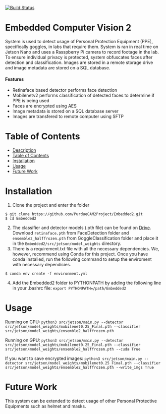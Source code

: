 [![Build Status](https://travis-ci.com/PurdueCAM2Project/Embedded2.svg?branch=master)](https://travis-ci.com/PurdueCAM2Project/Embedded2)

# Embedded Computer Vision 2
System is used to detect usage of Personal Protection Equipment (PPE), specifically goggles, in labs that require them. System is ran in real time on Jetson Nano and uses a Rasspberry Pi camera to record footage in the lab. To ensure individual privacy is protected, system obfuscates faces after detection and classification. Images are stored in a remote storage drive and image metadata are stored on a SQL database.

#### Features
* Retinaface based detector performs face detection
* Mobilenetv2 performs classification of detected faces to determine if PPE is being used
* Faces are encrypted using AES
* Image metadata is stored on a SQL database server
* Images are transfered to remote computer using SFTP
# Table of Contents
- [Description](#Embedded-Computer-Vision-2)
- [Table of Contents](#Table-of-Contents)
- [Installation](#Installation)
- [Usage](#Usage)
- [Future Work](#FutureWork)
# Installation
1. Clone the project and enter the folder 
```shell
$ git clone https://github.com/PurdueCAM2Project/Embedded2.git
$ cd Embedded2
```
2. The classifier and detector models (.pth file) can be found on [Drive](https://drive.google.com/drive/u/1/folders/1rfWMwB6bEs0W2K0TiDMzIgz25DccdAUk). Download `retinaface.pth` from FaceDetection folder and `ensemble2_halffrozen.pth` from GoggleClassification folder and place it in the ```Embedded2/src/jetson/model_weights``` directory.
3. There is a requirement.txt file with all the necessary dependencies. We, however, recommend using Conda for this project. Once you have conda installed, run the following command to setup the enviroment with necessary dependicies.
```shell
$ conda env create -f environment.yml
```
4. Add the Embedded2 folder to PYTHONPATH by adding the following line in your .bashrc file:
```export PYTHONPATH=/path/Embedded2```

# Usage
Running on CPU:
`python3 src/jetson/main.py --detector src/jetson/model_weights/mobilenet0.25_Final.pth --classifier src/jetson/model_weights/ensemble2_halffrozen.pth`

Running on GPU:
`python3 src/jetson/main.py --detector src/jetson/model_weights/mobilenet0.25_Final.pth --classifier src/jetson/model_weights/ensemble2_halffrozen.pth --cuda True`

If you want to save encrypted images:
`python3 src/jetson/main.py --detector src/jetson/model_weights/mobilenet0.25_Final.pth --classifier src/jetson/model_weights/ensemble2_halffrozen.pth --write_imgs True`

# Future Work
This system can be extended to detect usage of other Personal Protective Equipments such as helmet and masks. 
